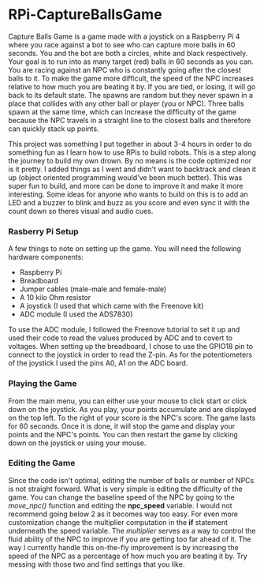 # RPi-CaptureBallsGame
Capture Balls Game is a game made with a joystick on a Raspberry Pi 4 where you race against a bot to see who can capture more balls in 60 seconds. You and the bot are both a circles, white and black respectively. Your goal is to run into as many target (red) balls in 60 seconds as you can. You are racing against an NPC who is constantly going after the closest balls to it. To make the game more difficult, the speed of the NPC increases relative to how much you are beating it by. If you are tied, or losing, it will go back to its default state. The spawns are random but they never spawn in a place that collides with any other ball or player (you or NPC). Three balls spawn at the same time, which can increase the difficulty of the game because the NPC travels in a straight line to the closest balls and therefore can quickly stack up points. 

This project was something I put together in about 3-4 hours in order to do something fun as I learn how to use RPis to build robots. This is a step along the journey to build my own drown. By no means is the code optimized nor is it pretty. I added things as I went and didn't want to backtrack and clean it up (object oriented programming would've been much better). This was super fun to build, and more can be done to improve it and make it more interesting. Some ideas for anyone who wants to build on this is to add an LED and a buzzer to blink and buzz as you score and even sync it with the count down so theres visual and audio cues.

<h3>Rasberry Pi Setup</h3>
A few things to note on setting up the game. You will need the following hardware components:
<ul>
  <li>Raspberry Pi</li>
  <li>Breadboard</li>
  <li>Jumper cables (male-male and female-male)</li>
  <li>A 10 kilo Ohm resistor</li>
  <li>A joystick (I used that which came with the Freenove kit)</li>
  <li>ADC module (I used the ADS7830)</li>
</ul>
To use the ADC module, I followed the Freenove tutorial to set it up and used their code to read the values produced by ADC and to covert to voltages. When setting up the breadboard, I chose to use the GPIO18 pin to connect to the joystick in order to read the Z-pin. As for the potentiometers of the joystick I used the pins A0, A1 on the ADC board.

<h3>Playing the Game</h3>
From the main menu, you can either use your mouse to click start or click down on the joystick. As you play, your points accumulate and are displayed on the top left. To the right of your score is the NPC's score. The game lasts for 60 seconds. Once it is done, it will stop the game and display your points and the NPC's points. You can then restart the game by clicking down on the joystick or using your mouse.

<h3>Editing the Game</h3>
Since the code isn't optimal, editing the number of balls or number of NPCs is not straight forward. What is very simple is editing the difficulty of the game. You can change the baseline speed of the NPC by going to the <i>move_npc()</i> function and editing the <b>npc_speed</b> variable. I would not recommend going below 2 as it becomes way too easy. For even more customization change the multiplier computation in the <b>if</b> statement underneath the speed variable. The <i>multiplier</i>  serves as a way to control the fluid ability of the NPC to improve if you are getting too far ahead of it. The way I currently handle this on-the-fly improvement is by increasing the speed of the NPC as a percentage of how much you are beating it by. Try messing with those two and find settings that you like.
